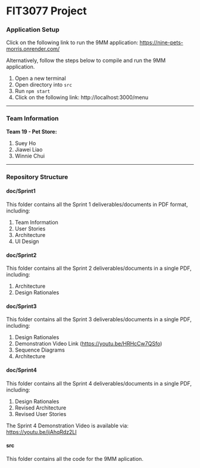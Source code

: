 # FIT3077 Project

### Application Setup
Click on the following link to run the 9MM application:
https://nine-pets-morris.onrender.com/

Alternatively, follow the steps below to compile and run the 9MM application.
1. Open a new terminal
2. Open directory into `src`
3. Run `npm start`
4. Click on the following link: http://localhost:3000/menu

---

### Team Information

<b>Team 19 - Pet Store:</b>
1. Suey Ho
2. Jiawei Liao
3. Winnie Chui

---

### Repository Structure

#### doc/Sprint1
This folder contains all the Sprint 1 deliverables/documents in PDF format, including:
1. Team Information
2. User Stories
3. Architecture
4. UI Design

#### doc/Sprint2
This folder contains all the Sprint 2 deliverables/documents in a single PDF, including:
1. Architecture
2. Design Rationales

#### doc/Sprint3
This folder contains all the Sprint 3 deliverables/documents in a single PDF, including:
1. Design Rationales
2. Demonstration Video Link (https://youtu.be/HRHcCw7QSfo)
3. Sequence Diagrams
4. Architecture

#### doc/Sprint4
This folder contains all the Sprint 4 deliverables/documents in a single PDF, including:
1. Design Rationales
2. Revised Architecture
3. Revised User Stories

The Sprint 4 Demonstration Video is available via: https://youtu.be/jiAhqRdz2LI

#### src
This folder contains all the code for the 9MM aplication.
